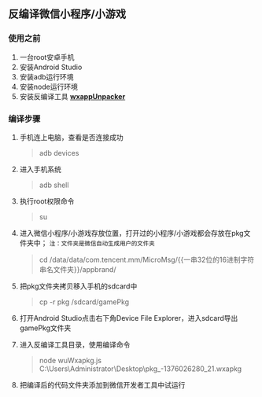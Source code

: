 ## 反编译微信小程序/小游戏

### 使用之前

1. 一台root安卓手机
2. 安装Android Studio
3. 安装adb运行环境
4. 安装node运行环境
5. 安装反编译工具 **[wxappUnpacker](https://github.com/qwerty472123/wxappUnpacker)**

### 编译步骤

1. 手机连上电脑，查看是否连接成功

	> adb devices

2. 进入手机系统

	> adb shell

3. 执行root权限命令

	> su

4. 进入微信小程序/小游戏存放位置，打开过的小程序/小游戏都会存放在pkg文件夹中； `注：文件夹是微信自动生成用户的文件夹`

	> cd /data/data/com.tencent.mm/MicroMsg/{{一串32位的16进制字符串名文件夹}}/appbrand/

5. 把pkg文件夹拷贝移入手机的sdcard中

	> cp -r pkg /sdcard/gamePkg

6. 打开Android Studio点击右下角Device File Explorer，进入sdcard导出gamePkg文件夹
7. 进入反编译工具目录，使用编译命令

	> node wuWxapkg.js C:\Users\Administrator\Desktop\pkg\_-1376026280_21.wxapkg

8. 把编译后的代码文件夹添加到微信开发者工具中试运行